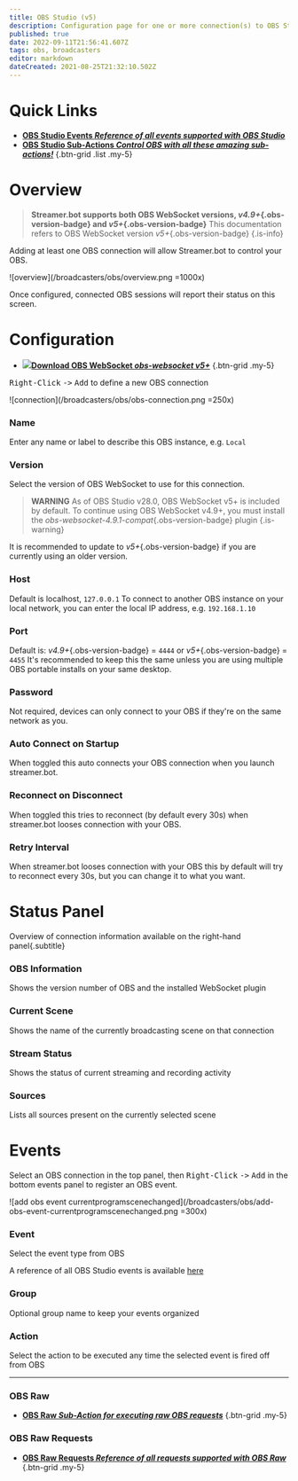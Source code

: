 ```yaml
---
title: OBS Studio (v5)
description: Configuration page for one or more connection(s) to OBS Studio instance(s)
published: true
date: 2022-09-11T21:56:41.607Z
tags: obs, broadcasters
editor: markdown
dateCreated: 2021-08-25T21:32:10.502Z
---
```


# Quick Links

- [<i class="mdi mdi-creation text--obs"></i>**OBS Studio Events *Reference of all events supported with OBS Studio***](/en/Broadcasters/OBS/Events)
- [<i class="mdi mdi-lightning-bolt-outline text--obs"></i>**OBS Studio Sub-Actions *Control OBS with all these amazing sub-actions!***](/en/Sub-Actions/OBS)
{.btn-grid .list .my-5}

# Overview
> **Streamer.bot supports both OBS WebSocket versions, *v4.9+*{.obs-version-badge} and *v5+*{.obs-version-badge}**
This documentation refers to OBS WebSocket version *v5+*{.obs-version-badge}
{.is-info}

Adding at least one OBS connection will allow Streamer.bot to control your OBS.

![overview](/broadcasters/obs/overview.png =1000x)

Once configured, connected OBS sessions will report their status on this screen.

# Configuration
- [<img src="/logos/obs-websocket.png"/>**Download OBS WebSocket *<i class="mdi mdi-github"></i> obs-websocket v5+***](https://github.com/obsproject/obs-websocket/releases/latest)
{.btn-grid .my-5}

<kbd>Right-Click</kbd> <kbd>-></kbd> <kbd>Add</kbd> to define a new OBS connection

![connection](/broadcasters/obs/obs-connection.png =250x)

### Name
Enter any name or label to describe this OBS instance, e.g. `Local`

### Version
Select the version of OBS WebSocket to use for this connection.

> **WARNING**
> As of OBS Studio v28.0, OBS WebSocket v5+ is included by default. 
> To continue using OBS WebSocket v4.9+, you must install the *obs-websocket-4.9.1-compat*{.obs-version-badge} plugin
{.is-warning}

It is recommended to update to *v5+*{.obs-version-badge} if you are currently using an older version.

### Host
Default is localhost, `127.0.0.1`
To connect to another OBS instance on your local network, you can enter the local IP address, e.g. `192.168.1.10`

### Port
Default is: *v4.9+*{.obs-version-badge} = `4444` or *v5+*{.obs-version-badge} = `4455`
It's recommended to keep this the same unless you are using multiple OBS portable installs on your same desktop.

### Password
Not required, devices can only connect to your OBS if they're on the same network as you.

### Auto Connect on Startup
When toggled this auto connects your OBS connection when you launch streamer.bot.

### Reconnect on Disconnect
When toggled this tries to reconnect (by default every 30s) when streamer.bot looses connection with your OBS.

### Retry Interval
When streamer.bot looses connection with your OBS this by default will try to reconnect every 30s, but you can change it to what you want.

# Status Panel
Overview of connection information available on the right-hand panel{.subtitle}

### OBS Information
Shows the version number of OBS and the installed WebSocket plugin

### Current Scene
Shows the name of the currently broadcasting scene on that connection

### Stream Status
Shows the status of current streaming and recording activity

### Sources
Lists all sources present on the currently selected scene

# Events

Select an OBS connection in the top panel, then <kbd>Right-Click</kbd> <kbd>-></kbd> <kbd>Add</kbd> in the bottom events panel to register an OBS event.

![add obs event currentprogramscenechanged](/broadcasters/obs/add-obs-event-currentprogramscenechanged.png =300x)

### Event
Select the event type from OBS

A reference of all OBS Studio events is available [here](/en/Broadcasters/OBS/Events)

### Group
Optional group name to keep your events organized

### Action
Select the action to be executed any time the selected event is fired off from OBS

***

### OBS Raw
- [<i class="mdi mdi-code-json text--obs"></i>**OBS Raw *Sub-Action for executing raw OBS requests***](/en/Sub-Actions/OBS/Raw)
{.btn-grid .my-5}

### OBS Raw Requests
- [<i class="mdi mdi-frequently-asked-questions
 text--obs"></i>**OBS Raw Requests *Reference of all requests supported with OBS Raw***](/en/Broadcasters/OBS/Requests)
{.btn-grid .my-5}